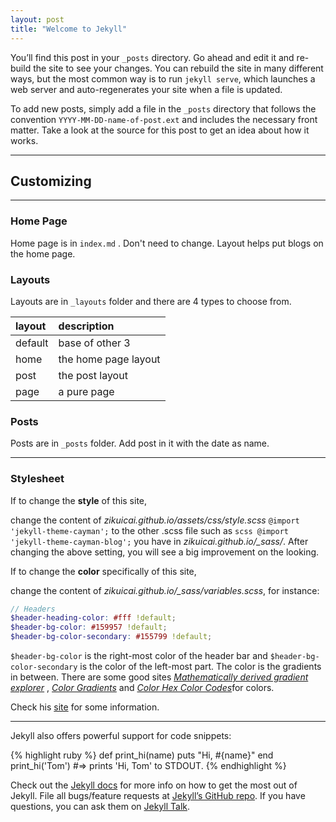 ```yaml
---
layout: post
title: "Welcome to Jekyll"
---
```

You’ll find this post in your `_posts` directory. Go ahead and edit it and re-build the site to see your changes. You can rebuild the site in many different ways, but the most common way is to run `jekyll serve`, which launches a web server and auto-regenerates your site when a file is updated.

To add new posts, simply add a file in the `_posts` directory that follows the convention `YYYY-MM-DD-name-of-post.ext` and includes the necessary front matter. Take a look at the source for this post to get an idea about how it works.

---
## Customizing
---

### Home Page
Home page is in `index.md` . Don't need to change. Layout helps put blogs on the home page.

### Layouts
Layouts are in `_layouts` folder and there are 4 types to choose from.

|layout|description|
|:---|:---|
|default|base of other 3|
|home|the home page layout|
|post|the post layout|
|page|a pure page|

### Posts
Posts are in `_posts` folder. Add post in it with the date as name.

---
### Stylesheet

If to change the **style** of this site,

change the content of *zikuicai.github.io/assets/css/style.scss* `@import 'jekyll-theme-cayman';` to the other .scss file such as `scss @import 'jekyll-theme-cayman-blog';` you have in *zikuicai.github.io/_sass/*. After changing the above setting, you will see a big improvement on the looking.

If to change the **color** specifically of this site,

change the content of *zikuicai.github.io/_sass/variables.scss*, for instance:

```scss
// Headers
$header-heading-color: #fff !default;
$header-bg-color: #159957 !default;
$header-bg-color-secondary: #155799 !default;
```
`$header-bg-color` is the right-most color of the header bar and `$header-bg-color-secondary` is the color of the left-most part. The color is the gradients in between. There are some good sites [*Mathematically derived gradient explorer*](http://jxnblk.com/shade/?base=%233DC8FF&hueShift=150&saturate=0.68&lighten=-0.23) , [*Color Gradients*](https://uigradients.com/#Summer) and [*Color Hex Color Codes*](http://www.color-hex.com/)for colors.


Check his [site](https://github.com/CodeLabora/codelabora.github.io) for some information.

---
Jekyll also offers powerful support for code snippets:

{% highlight ruby %}
def print_hi(name)
  puts "Hi, #{name}"
end
print_hi('Tom')
#=> prints 'Hi, Tom' to STDOUT.
{% endhighlight %}

Check out the [Jekyll docs][jekyll-docs] for more info on how to get the most out of Jekyll. File all bugs/feature requests at [Jekyll’s GitHub repo][jekyll-gh]. If you have questions, you can ask them on [Jekyll Talk][jekyll-talk].

[jekyll-docs]: http://jekyllrb.com/docs/home
[jekyll-gh]:   https://github.com/jekyll/jekyll
[jekyll-talk]: https://talk.jekyllrb.com/
